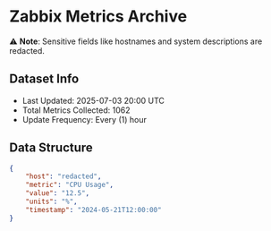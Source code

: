 # Zabbix Metrics Archive

⚠️ **Note**: Sensitive fields like hostnames and system descriptions are redacted.

## Dataset Info
- Last Updated: 2025-07-03 20:00 UTC
- Total Metrics Collected: 1062
- Update Frequency: Every (1) hour

## Data Structure
```json
{
    "host": "redacted",
    "metric": "CPU Usage",
    "value": "12.5",
    "units": "%",
    "timestamp": "2024-05-21T12:00:00"
}
```
